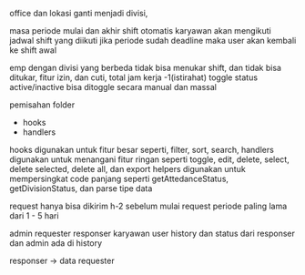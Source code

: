 office dan lokasi ganti menjadi divisi, 

masa periode mulai dan akhir shift otomatis
karyawan akan mengikuti jadwal shift yang diikuti
jika periode sudah deadline maka user akan kembali ke shift awal

emp dengan divisi yang berbeda tidak bisa menukar shift, dan tidak bisa ditukar,
fitur izin, dan cuti, 
total jam kerja -1(istirahat)
toggle status active/inactive bisa ditoggle secara manual dan massal

pemisahan folder 
- hooks
- handlers

hooks digunakan untuk fitur besar seperti, filter, sort, search, 
handlers digunakan untuk menangani fitur ringan seperti toggle, edit, delete, select, delete selected, delete all, dan export
helpers digunakan untuk mempersingkat code panjang seperti getAttedanceStatus, getDivisionStatus, dan parse tipe data

request hanya bisa dikirim h-2 sebelum mulai
request periode paling lama dari 1 - 5 hari

admin requester responser karyawan user
history dan 
status dari responser dan admin ada di history 

responser -> data requester